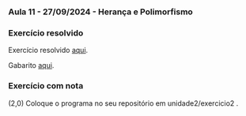 ### Aula 11 - 27/09/2024 - Herança e Polimorfismo

### Exercício resolvido

Exercício resolvido [aqui](exercicio1_0.md).

Gabarito [aqui](MainBiblioteca.java).

### Exercício com nota

(2,0) Coloque o programa no seu repositório em unidade2/exercicio2 .
